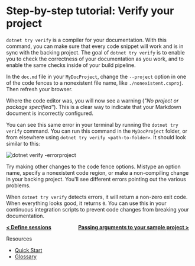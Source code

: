 # Step-by-step tutorial: Verify your project

`dotnet try verify` is a compiler for your documentation. With this command, you can make sure that every code snippet will work and is in sync with the backing project. The goal of `dotnet try verify` is to enable you to check the correctness of your documentation as you work, and to enable the same checks inside of your build pipeline.

In the `doc.md` file in your `MyDocProject`, change the `--project` option in one of the code fences to a nonexistent file name, like `./nonexistent.csproj`. Then refresh your browser.

Where the code editor was, you will now see a warning (_"No project or package specified"_). This is a clear way to indicate that your Markdown document is incorrectly configured.

You can see this same error in your terminal by running the `dotnet try verify` command. You can run this command in the `MyDocProject` folder, or from elsewhere using `dotnet try verify <path-to-folder>`. It should look similar to this: 

![dotnet verify -errorproject](https://user-images.githubusercontent.com/2546640/53291265-8f3c2000-377e-11e9-9b82-b7ea3ce1ab05.PNG)

Try making other changes to the code fence options. Mistype an option name, specify a nonexistent code region, or make a non-compiling change in your backing project. You'll see different errors pointing out the various problems.

When `dotnet try verify` detects errors, it will return a non-zero exit code. When everything looks good, it returns `0`. You can use this in your continuous integration scripts to prevent code changes from breaking your documentation.

**[< Define sessions](./Sessions.md) &nbsp;&nbsp;&nbsp;&nbsp;&nbsp;&nbsp;&nbsp;&nbsp;&nbsp;&nbsp;&nbsp;&nbsp;&nbsp;&nbsp;&nbsp;&nbsp;&nbsp;&nbsp;&nbsp;&nbsp; [ Passing arguments to your sample project >](./PassingArgs.md)**


Resources

- [Quick Start](./QuickStart.md)
- [Glossary](./Glossary.md)
